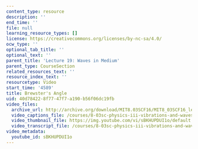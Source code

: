 ```yaml
---
content_type: resource
description: ''
end_time: ''
file: null
learning_resource_types: []
license: https://creativecommons.org/licenses/by-nc-sa/4.0/
ocw_type: ''
optional_tab_title: ''
optional_text: ''
parent_title: 'Lecture 19: Waves in Medium'
parent_type: CourseSection
related_resources_text: ''
resource_index_text: ''
resourcetype: Video
start_time: '4589'
title: Brewster's Angle
uid: 40d78422-8f77-47f7-a190-b56f06dc19fb
video_files:
  archive_url: http://archive.org/download/MIT8.03SCF16/MIT8_03SCF16_lec19_300k.mp4
  video_captions_file: /courses/8-03sc-physics-iii-vibrations-and-waves-fall-2016/a0ea9cc160a95c7b96f1e45207129082_sBKHUPDUI1o.vtt
  video_thumbnail_file: https://img.youtube.com/vi/sBKHUPDUI1o/default.jpg
  video_transcript_file: /courses/8-03sc-physics-iii-vibrations-and-waves-fall-2016/ae63b9383fe9635bc239b15f2adec4ff_sBKHUPDUI1o.pdf
video_metadata:
  youtube_id: sBKHUPDUI1o
---
```

